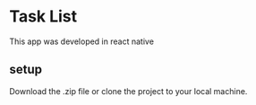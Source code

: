 # Task List

This app was developed in react native

## setup

Download the .zip file or clone the project to your local machine.

